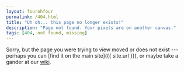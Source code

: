 ```yaml
---
layout: fourohfour
permalink: /404.html
title: "Uh oh... this page no longer exists!"
description: "Page not found. Your pixels are on another canvas."
tags: [404, not found, missing]
---  
```


Sorry, but the page you were trying to view moved or does not exist --- perhaps you can [find it on the main site]({{ site.url }}), or maybe take a gander at our [wiki](http://mcr.jesus.cam.ac.uk/mcrwiki/).

<script type="text/javascript">
  var GOOG_FIXURL_LANG = 'en';
  var GOOG_FIXURL_SITE = 'http://mcr.jesus.cam.ac.uk'
</script>
<script type="text/javascript"
  src="http://linkhelp.clients.google.com/tbproxy/lh/wm/fixurl.js">
</script>
